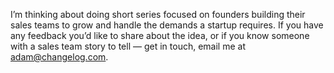I’m thinking about doing short series focused on founders building their sales teams to grow and handle the demands a startup requires. If you have any feedback you’d like to share about the idea, or if you know someone with a sales team story to tell — get in touch, email me at adam@changelog.com.